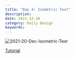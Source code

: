 ```yaml
---
title: "Day 4: Isometric Text"
description:
date: 2021-12-20 
category: Daily Design
keywords: 
---
```


![2021-20-Dec-Isometric-Text](https://user-images.githubusercontent.com/3475947/146859441-e8a1ea6e-b4a2-4045-8805-3fdf31250ada.png)

[Tutorial](https://www.youtube.com/watch?v=52CXdiK-zgg)
